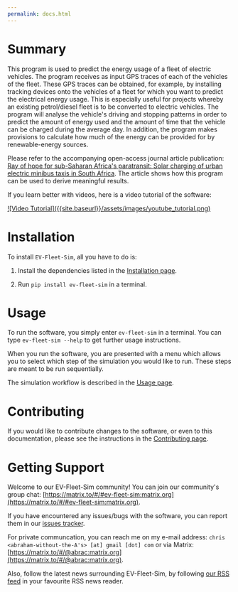 ```yaml
---
permalink: docs.html
---
```


Summary
=======

This program is used to predict the energy usage of a fleet of electric
vehicles. The program receives as input GPS traces of each of the vehicles of
the fleet. These GPS traces can be obtained, for example, by installing
tracking devices onto the vehicles of a fleet for which you want to predict the
electrical energy usage. This is especially useful for projects whereby an
existing petrol/diesel fleet is to be converted to electric vehicles. The
program will analyse the vehicle's driving and stopping patterns in order to
predict the amount of energy used and the amount of time that the vehicle can
be charged during the average day. In addition, the program makes provisions to
calculate how much of the energy can be provided for by renewable-energy
sources.

Please refer to the accompanying open-access journal article publication: [Ray
of hope for sub-Saharan Africa's paratransit: Solar charging of urban electric
minibus taxis in South Africa](https://doi.org/10.1016/j.esd.2021.08.003). The
article shows how this program can be used to derive meaningful results.

If you learn better with videos, here is a video tutorial of the software:

<a href="https://youtu.be/vhiw34Hm7CI" target="_blank" rel="noopener noreferrer">
    ![Video Tutorial]({{site.baseurl}}/assets/images/youtube_tutorial.png)
</a>

Installation
============


To install `EV-Fleet-Sim`, all you have to do is:

1. Install the dependencies listed in the [Installation page]({{site.baseurl}}/docs/installation.html/#dependencies).

2. Run `pip install ev-fleet-sim` in a terminal.


Usage
=====

To run the software, you simply enter `ev-fleet-sim` in a terminal. You can type `ev-fleet-sim --help` to get further usage instructions.

When you run the software, you are presented with a menu which allows you to select which step of the simulation you would like to run. These steps are meant to be run sequentially.

The simulation workflow is described in the [Usage page]({{site.baseurl}}/docs/usage.html).


Contributing
============

If you would like to contribute changes to the software, or even to this documentation, please see the instructions in the [Contributing page]({{site.baseurl}}/docs/contributing.html).


Getting Support
===============

Welcome to our EV-Fleet-Sim community! You can join our community's group chat:
[https://matrix.to/#/#ev-fleet-sim:matrix.org](https://matrix.to/#/#ev-fleet-sim:matrix.org).

If you have encountered any issues/bugs with the software, you can report them in our [issues tracker](https://gitlab.com/eputs/ev-fleet-sim/-/issues).

For private communcation, you can reach me on my e-mail address: 
`chris <abraham-without-the-A's> [at] gmail [dot] com` or via Matrix:
[https://matrix.to/#/@abrac:matrix.org](https://matrix.to/#/@abrac:matrix.org).

Also, follow the latest news surrounding EV-Fleet-Sim, by following [our RSS feed]({{site.baseurl}}/feed.xml) in your favourite RSS news reader.
